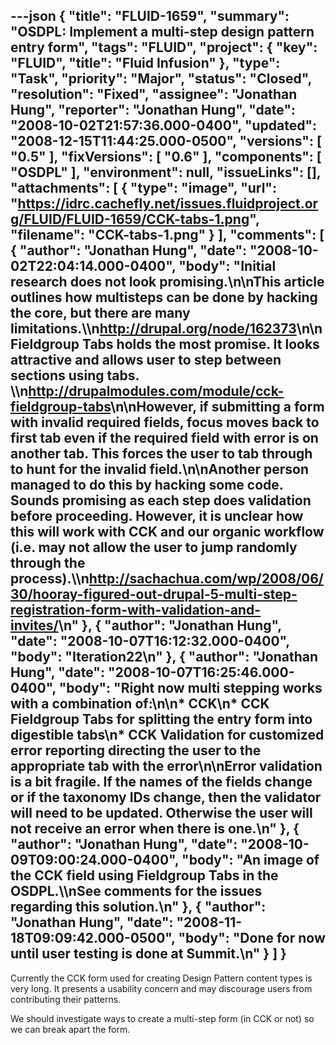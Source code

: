 ---json
{
  "title": "FLUID-1659",
  "summary": "OSDPL: Implement a multi-step design pattern entry form",
  "tags": "FLUID",
  "project": {
    "key": "FLUID",
    "title": "Fluid Infusion"
  },
  "type": "Task",
  "priority": "Major",
  "status": "Closed",
  "resolution": "Fixed",
  "assignee": "Jonathan Hung",
  "reporter": "Jonathan Hung",
  "date": "2008-10-02T21:57:36.000-0400",
  "updated": "2008-12-15T11:44:25.000-0500",
  "versions": [
    "0.5"
  ],
  "fixVersions": [
    "0.6"
  ],
  "components": [
    "OSDPL"
  ],
  "environment": null,
  "issueLinks": [],
  "attachments": [
    {
      "type": "image",
      "url": "https://idrc.cachefly.net/issues.fluidproject.org/FLUID/FLUID-1659/CCK-tabs-1.png",
      "filename": "CCK-tabs-1.png"
    }
  ],
  "comments": [
    {
      "author": "Jonathan Hung",
      "date": "2008-10-02T22:04:14.000-0400",
      "body": "Initial research does not look promising.\n\nThis article outlines how multisteps can be done by hacking the core, but there are many limitations.\\\n<http://drupal.org/node/162373>\n\nFieldgroup Tabs holds the most promise. It looks attractive and allows user to step between sections using tabs. \\\n<http://drupalmodules.com/module/cck-fieldgroup-tabs>\n\nHowever, if submitting a form with invalid required fields, focus moves back to first tab even if the required field with error is on another tab. This forces the user to tab through to hunt for the invalid field.\n\nAnother person managed to do this by hacking some code. Sounds promising as each step does validation before proceeding. However, it is unclear how this will work with CCK and our organic workflow (i.e. may not allow the user to jump randomly through the process).\\\n<http://sachachua.com/wp/2008/06/30/hooray-figured-out-drupal-5-multi-step-registration-form-with-validation-and-invites/>\n"
    },
    {
      "author": "Jonathan Hung",
      "date": "2008-10-07T16:12:32.000-0400",
      "body": "Iteration22\n"
    },
    {
      "author": "Jonathan Hung",
      "date": "2008-10-07T16:25:46.000-0400",
      "body": "Right now multi stepping works with a combination of:\n\n* CCK\n* CCK Fieldgroup Tabs for splitting the entry form into digestible tabs\n* CCK Validation for customized error reporting directing the user to the appropriate tab with the error\n\nError validation is a bit fragile. If the names of the fields change or if the taxonomy IDs change, then the validator will need to be updated. Otherwise the user will not receive an error when there is one.\n"
    },
    {
      "author": "Jonathan Hung",
      "date": "2008-10-09T09:00:24.000-0400",
      "body": "An image of the CCK field using Fieldgroup Tabs in the OSDPL.\\\nSee comments for the issues regarding this solution.\n"
    },
    {
      "author": "Jonathan Hung",
      "date": "2008-11-18T09:09:42.000-0500",
      "body": "Done for now until user testing is done at Summit.\n"
    }
  ]
}
---
Currently the CCK form used for creating Design Pattern content types is very long. It presents a usability concern and may discourage users from contributing their patterns.

We should investigate ways to create a multi-step form (in CCK or not) so we can break apart the form.

        